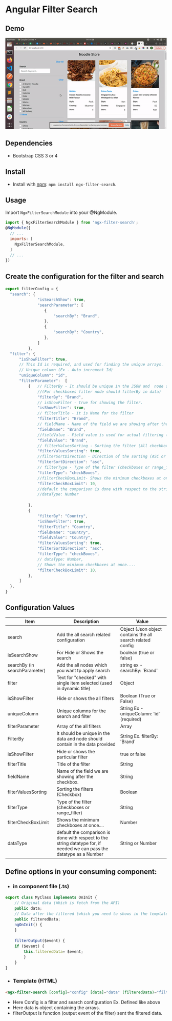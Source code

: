 
# Angular Filter Search

## Demo

![Alt Text](https://raw.githubusercontent.com/Nilesh5995/ngx-filter-search/main/demo/npm-fileter-search.gif)

## Dependencies
* Bootstrap CSS 3 or 4

## Install

* Install with [npm](https://www.npmjs.com): `npm install ngx-filter-search`.

## Usage

Import `NgxFilterSearchModule` into your @NgModule.

```js
import { NgxFilterSearchModule } from 'ngx-filter-search';
@NgModule({
  // ...
  imports: [
    NgxFilterSearchModule,
  ]
  // ...
})

```

##  Create the configuration for the filter and search



```javascript
export filterConfig = {
  "search": {
              "isSearchShow": true,
              "searchParameter": [
                 {
                     "searchBy": "Brand",
                 },
                 {
                     "searchBy": "Country",
                 },
              ]
          },
  "filter": {
      "isShowFilter": true,
      // This Id is required, and used for finding the unique arrays.
      // Unique column (Ex . Auto increment Id)
      "uniqueColumn": "id",
      "filterParameter":  [
          {   // FilterBy - It should be unique in the JSON and  node should contain in the data provided
              //(For checkboxes filter node should filterBy in data)
              "filterBy": "Brand",
              // isShowFilter - true for showing the filter.
              "isShowFilter": true,
              // filterTitle - it is Name for the filter
              "filterTitle": "Brand",
              // fieldName - Name of the field we are showing after the checkbox.
              "fieldName": "Brand",
              //fieldValue - Field value is used for actual filtering the data
              "fieldValue": "Brand",
              // filterValuesSorting - Sorting the filter (All checkboxes is sorting)
              "filterValuesSorting": true,
              //filterSortDirection - Direction of the sorting (ASC or DESC)
              "filterSortDirection": "asc",
              // filterType - Type of the filter (checkboxes or range_filter)
              "filterType": "checkBoxes",
              //filterCheckBoxLimit- Shows the minimum checkboxes at once....
              "filterCheckBoxLimit": 10,
              //default the comparison is done with respect to the string datatype for, if needed we can pass the datatype as a Number
              //dataType: Number

          },
          {
              "filterBy": "Country",
              "isShowFilter": true,
              "filterTitle": "Country",
              "fieldName": "Country",
              "fieldValue": "Country",
              "filterValuesSorting": true,
              "filterSortDirection": "asc",
              "filterType": "checkBoxes",
              // dataType: Number,
              // Shows the minimum checkboxes at once....
              "filterCheckBoxLimit": 10,
          },
      ]
  },
}

```


## Configuration Values

|  Item             | Description                                |  Value     |
| --------------------- | ------------------------------------------ | ----------------  |
| search   | Add the all search related configuration             | Object (Json object contains the all search related config|
| isSearchShow              | For Hide or Shows the search        | boolean (true or false)       |
| searchBy (in searchParameter) |  Add the all nodes which you want tp apply search     | string ex - searchBy: 'Brand' |
| filter               | Text for "checked" with single item selected (used in dynamic title)    | Object |
| isShowFilter         |  Hide or shows the all filters  | Boolean (True or False) |
| uniqueColumn     | Unique columns for the search and filter   | String Ex -  uniqueColumn: 'id' (required)      |
| filterParameter          | Array of the all filters | Array         |
| FilterBy           | It should be unique in the data and  node should contain in the data provided | String Ex. filterBy: 'Brand' |
| isShowFilter     | Hide or shows the particular filter  | true or false |
| filterTitle    | Title of the filter | String |
| fieldName | Name of the field we are showing after the checkbox. | String |
| filterValuesSorting | Sorting the filters (Checkbox) | Boolean  |
| filterType | Type of the filter (checkboxes or range_filter)| String |
|filterCheckBoxLimit | Shows the minimum checkboxes at once.... | Number |
|dataType | default the comparison is done with respect to the string datatype for, if needed we can pass the datatype as a Number | String or Number |


## Define options in your consuming component:
- ### in component file (.ts)

```js
export class MyClass implements OnInit {
    // Original data (Which is fetch from the API)
    public data;
    // Data after the filtered (which you need to shows in the template)
    public filteredData;
    ngOnInit() {
    }

    filterOutput($event) {
    if ($event) {
        this.filteredData= $event;
        }
    }
}
```

- ### Template (HTML)
```html
<ngx-filter-search [config]="config" [data]="data" (filteredData)="filterOutput($event)"><ngx-filter-search>
```
* Here Config is a filter and search configuration Ex. Defined like above
* Here data is  object containing the arrays.
* filterOutput is function (output event of the filter) sent the filtered data.